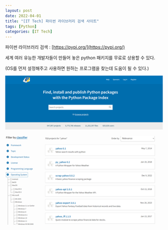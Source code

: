 ```yaml
---
layout: post
date: 2022-04-01
title: "[IT Tech] 파이썬 라이브러리 검색 사이트"
tags: [Python]
categories: [IT Tech]
---
```


파이썬 라이브러리 검색 : [https://pypi.org/](https://pypi.org/)


세계 여러 유능한 개발자들이 만들어 놓은 python 패키지를 무료로 상용할 수 있다.


(OS를 먼저 설정해주고 사용하면 원하는 프로그램을 찾는데 도움이 될 수 있다.)


![0](/assets/img/2022-04-01-[IT-Tech]-파이썬-라이브러리-검색-사이트.md/0.png)


![1](/assets/img/2022-04-01-[IT-Tech]-파이썬-라이브러리-검색-사이트.md/1.png)

